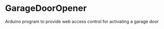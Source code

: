 GarageDoorOpener
================

Arduino program to provide web access control for activating a garage door
